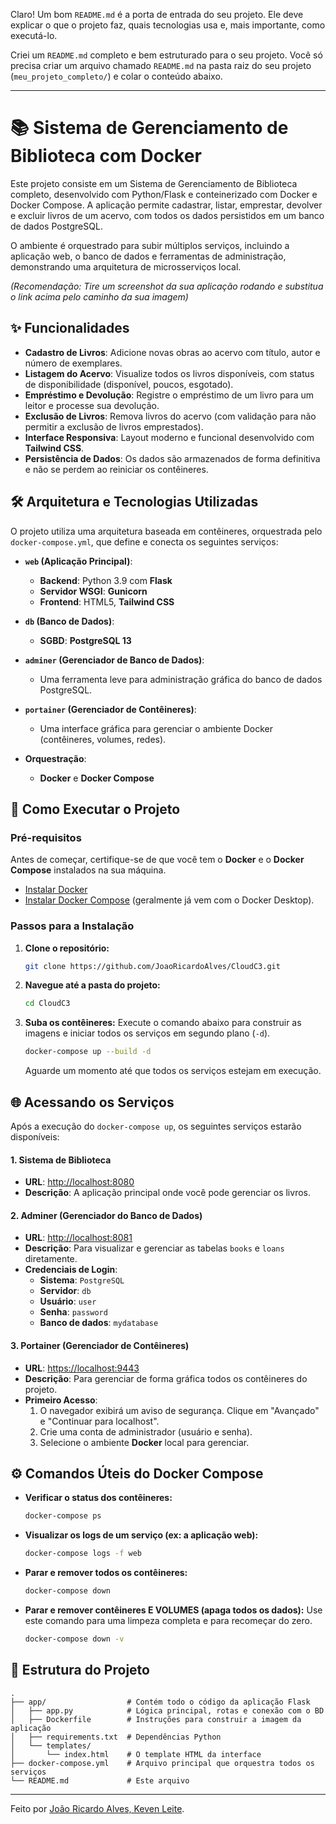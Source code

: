Claro! Um bom `README.md` é a porta de entrada do seu projeto. Ele deve explicar o que o projeto faz, quais tecnologias usa e, mais importante, como executá-lo.

Criei um `README.md` completo e bem estruturado para o seu projeto. Você só precisa criar um arquivo chamado `README.md` na pasta raiz do seu projeto (`meu_projeto_completo/`) e colar o conteúdo abaixo.

---

# 📚 Sistema de Gerenciamento de Biblioteca com Docker

Este projeto consiste em um Sistema de Gerenciamento de Biblioteca completo, desenvolvido com Python/Flask e conteinerizado com Docker e Docker Compose. A aplicação permite cadastrar, listar, emprestar, devolver e excluir livros de um acervo, com todos os dados persistidos em um banco de dados PostgreSQL.

O ambiente é orquestrado para subir múltiplos serviços, incluindo a aplicação web, o banco de dados e ferramentas de administração, demonstrando uma arquitetura de microsserviços local.


*(Recomendação: Tire um screenshot da sua aplicação rodando e substitua o link acima pelo caminho da sua imagem)*

## ✨ Funcionalidades

-   **Cadastro de Livros**: Adicione novas obras ao acervo com título, autor e número de exemplares.
-   **Listagem do Acervo**: Visualize todos os livros disponíveis, com status de disponibilidade (disponível, poucos, esgotado).
-   **Empréstimo e Devolução**: Registre o empréstimo de um livro para um leitor e processe sua devolução.
-   **Exclusão de Livros**: Remova livros do acervo (com validação para não permitir a exclusão de livros emprestados).
-   **Interface Responsiva**: Layout moderno e funcional desenvolvido com **Tailwind CSS**.
-   **Persistência de Dados**: Os dados são armazenados de forma definitiva e não se perdem ao reiniciar os contêineres.

## 🛠️ Arquitetura e Tecnologias Utilizadas

O projeto utiliza uma arquitetura baseada em contêineres, orquestrada pelo `docker-compose.yml`, que define e conecta os seguintes serviços:

-   **`web` (Aplicação Principal)**:
    -   **Backend**: Python 3.9 com **Flask**
    -   **Servidor WSGI**: **Gunicorn**
    -   **Frontend**: HTML5, **Tailwind CSS**

-   **`db` (Banco de Dados)**:
    -   **SGBD**: **PostgreSQL 13**

-   **`adminer` (Gerenciador de Banco de Dados)**:
    -   Uma ferramenta leve para administração gráfica do banco de dados PostgreSQL.

-   **`portainer` (Gerenciador de Contêineres)**:
    -   Uma interface gráfica para gerenciar o ambiente Docker (contêineres, volumes, redes).

-   **Orquestração**:
    -   **Docker** e **Docker Compose**

## 🚀 Como Executar o Projeto

### Pré-requisitos

Antes de começar, certifique-se de que você tem o **Docker** e o **Docker Compose** instalados na sua máquina.

-   [Instalar Docker](https://docs.docker.com/get-docker/)
-   [Instalar Docker Compose](https://docs.docker.com/compose/install/) (geralmente já vem com o Docker Desktop).

### Passos para a Instalação

1.  **Clone o repositório:**
    ```bash
    git clone https://github.com/JoaoRicardoAlves/CloudC3.git
    ```

2.  **Navegue até a pasta do projeto:**
    ```bash
    cd CloudC3
    ```

3.  **Suba os contêineres:**
    Execute o comando abaixo para construir as imagens e iniciar todos os serviços em segundo plano (`-d`).
    ```bash
    docker-compose up --build -d
    ```
    Aguarde um momento até que todos os serviços estejam em execução.

## 🌐 Acessando os Serviços

Após a execução do `docker-compose up`, os seguintes serviços estarão disponíveis:

#### 1. Sistema de Biblioteca
-   **URL**: [http://localhost:8080](http://localhost:8080)
-   **Descrição**: A aplicação principal onde você pode gerenciar os livros.

#### 2. Adminer (Gerenciador do Banco de Dados)
-   **URL**: [http://localhost:8081](http://localhost:8081)
-   **Descrição**: Para visualizar e gerenciar as tabelas `books` e `loans` diretamente.
-   **Credenciais de Login**:
    -   **Sistema**: `PostgreSQL`
    -   **Servidor**: `db`
    -   **Usuário**: `user`
    -   **Senha**: `password`
    -   **Banco de dados**: `mydatabase`

#### 3. Portainer (Gerenciador de Contêineres)
-   **URL**: [https://localhost:9443](https://localhost:9443)
-   **Descrição**: Para gerenciar de forma gráfica todos os contêineres do projeto.
-   **Primeiro Acesso**:
    1.  O navegador exibirá um aviso de segurança. Clique em "Avançado" e "Continuar para localhost".
    2.  Crie uma conta de administrador (usuário e senha).
    3.  Selecione o ambiente **Docker** local para gerenciar.

## ⚙️ Comandos Úteis do Docker Compose

-   **Verificar o status dos contêineres:**
    ```bash
    docker-compose ps
    ```

-   **Visualizar os logs de um serviço (ex: a aplicação web):**
    ```bash
    docker-compose logs -f web
    ```

-   **Parar e remover todos os contêineres:**
    ```bash
    docker-compose down
    ```

-   **Parar e remover contêineres E VOLUMES (apaga todos os dados):**
    Use este comando para uma limpeza completa e para recomeçar do zero.
    ```bash
    docker-compose down -v
    ```

## 📂 Estrutura do Projeto

```
.
├── app/                  # Contém todo o código da aplicação Flask
│   ├── app.py            # Lógica principal, rotas e conexão com o BD
│   ├── Dockerfile        # Instruções para construir a imagem da aplicação
│   ├── requirements.txt  # Dependências Python
│   └── templates/
│       └── index.html    # O template HTML da interface
├── docker-compose.yml    # Arquivo principal que orquestra todos os serviços
└── README.md             # Este arquivo
```

---

Feito por [João Ricardo Alves, Keven Leite](https://github.com/JoaoRicardoAlves).
